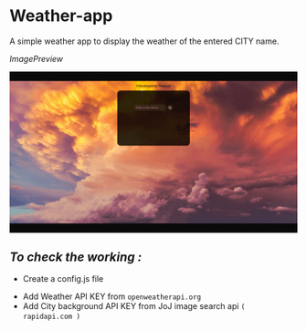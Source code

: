 # Weather-app
A simple weather app to display the weather of the entered CITY name.

<I>ImagePreview</I>


<img align="center" alt="Working_preview" width="600"  src="https://github.com/Thanushh/weather-app/blob/main/screenshots/Weather%20App%20preview.gif">

## ***To check the working :***
* Create a config.js file 
- Add Weather API KEY from `openweatherapi.org`
- Add City background API KEY from JoJ image search api `( rapidapi.com )`

